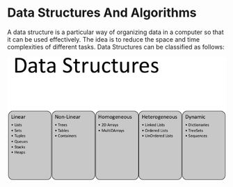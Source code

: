 # Data Structures And Algorithms

A data structure is a particular way of organizing data in a computer so that it can be used effectively. The idea is to reduce the space and time complexities of different tasks. Data Structures can be classified as follows:

![alt text](image.png)
